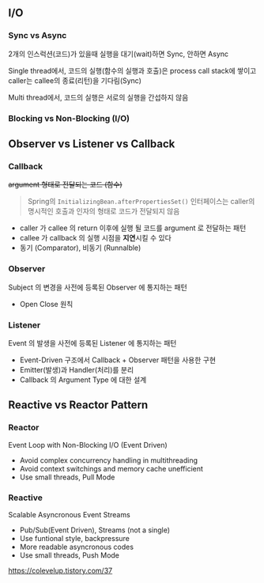 ## I/O
### Sync vs Async
2개의 인스럭션(코드)가 있을때 실행을 대기(wait)하면 Sync, 안하면 Async

Single thread에서, 코드의 실행(함수의 실행과 호출)은 process call stack에 쌓이고 caller는 callee의 종료(리턴)을 기다림(Sync)

Multi thread에서, 코드의 실행은 서로의 실행을 간섭하지 않음
### Blocking vs Non-Blocking (I/O)
## Observer vs Listener vs Callback

### Callback
~~argument 형태로 전달되는 코드 (함수)~~
> Spring의 `InitializingBean.afterPropertiesSet()` 인터페이스는 caller의 명시적인 호출과 인자의 형태로 코드가 전달되지 않음
- caller 가 callee 의 return 이후에 실행 될 코드를 argument 로 전달하는 패턴
- callee 가 callback 의 실행 시점을 **지연**시킬 수 있다
- 동기 (Comparator), 비동기 (Runnalble)

### Observer
Subject 의 변경을 사전에 등록된 Observer 에 통지하는 패턴
- Open Close 원칙

### Listener
Event 의 발생을 사전에 등록된 Listener 에 통지하는 패턴
- Event-Driven 구조에서 Callback + Observer 패턴을 사용한 구현
- Emitter(발생)과 Handler(처리)를 분리
- Callback 의 Argument Type 에 대한 설계  

## Reactive vs Reactor Pattern
### Reactor
Event Loop with Non-Blocking I/O (Event Driven)
- Avoid complex concurrency handling in multithreading
- Avoid context switchings and memory cache unefficient
- Use small threads, Pull Mode
### Reactive
Scalable Asyncronous Event Streams
- Pub/Sub(Event Driven), Streams (not a single)
- Use funtional style, backpressure
- More readable asyncronous codes
- Use small threads, Push Mode

https://colevelup.tistory.com/37